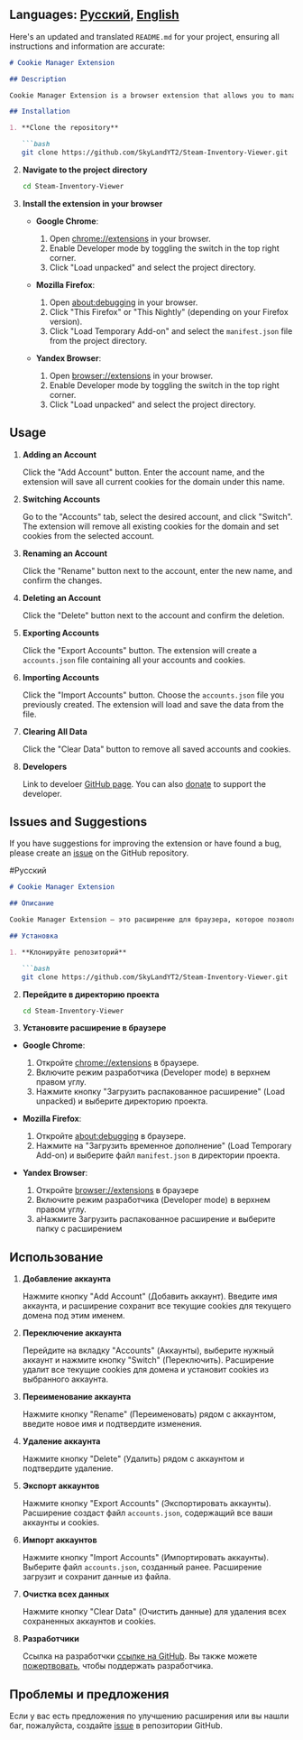 ## Languages: [Русский](русский), [English](english)


Here's an updated and translated `README.md` for your project, ensuring all instructions and information are accurate:

```markdown
# Cookie Manager Extension

## Description

Cookie Manager Extension is a browser extension that allows you to manage cookies for different accounts on websites. You can add, switch between, rename, and delete accounts. It also provides options to export and import accounts.

## Installation

1. **Clone the repository**

   ```bash
   git clone https://github.com/SkyLandYT2/Steam-Inventory-Viewer.git
   ```

2. **Navigate to the project directory**

   ```bash
   cd Steam-Inventory-Viewer
   ```

3. **Install the extension in your browser**

   - **Google Chrome**:
     1. Open [chrome://extensions](chrome://extensions) in your browser.
     2. Enable Developer mode by toggling the switch in the top right corner.
     3. Click "Load unpacked" and select the project directory.

   - **Mozilla Firefox**:
     1. Open [about:debugging](about:debugging) in your browser.
     2. Click "This Firefox" or "This Nightly" (depending on your Firefox version).
     3. Click "Load Temporary Add-on" and select the `manifest.json` file from the project directory.

   - **Yandex Browser**:
     1. Open [browser://extensions](browser://extensions/) in your browser.
     2. Enable Developer mode by toggling the switch in the top right corner.
     3. Click "Load unpacked" and select the project directory.

## Usage

1. **Adding an Account**

   Click the "Add Account" button. Enter the account name, and the extension will save all current cookies for the domain under this name.

2. **Switching Accounts**

   Go to the "Accounts" tab, select the desired account, and click "Switch". The extension will remove all existing cookies for the domain and set cookies from the selected account.

3. **Renaming an Account**

   Click the "Rename" button next to the account, enter the new name, and confirm the changes.

4. **Deleting an Account**

   Click the "Delete" button next to the account and confirm the deletion.

5. **Exporting Accounts**

   Click the "Export Accounts" button. The extension will create a `accounts.json` file containing all your accounts and cookies.

6. **Importing Accounts**

   Click the "Import Accounts" button. Choose the `accounts.json` file you previously created. The extension will load and save the data from the file.

7. **Clearing All Data**

   Click the "Clear Data" button to remove all saved accounts and cookies.

8. **Developers**

   Link to develoer [GitHub page](https://github.com/SkyLandYT2). You can also [donate](https://www.donationalerts.com/c/skylandyt) to support the developer.

## Issues and Suggestions

If you have suggestions for improving the extension or have found a bug, please create an [issue](https://github.com/SkyLandYT2/cookie-manager-extension/issues) on the GitHub repository.

#Русский

```markdown
# Cookie Manager Extension

## Описание

Cookie Manager Extension — это расширение для браузера, которое позволяет вам управлять cookie-файлами для различных аккаунтов на веб-сайтах. Вы можете добавлять, переключаться между аккаунтами, переименовывать и удалять их. Также доступна возможность экспорта и импорта аккаунтов.

## Установка

1. **Клонируйте репозиторий**

   ```bash
   git clone https://github.com/SkyLandYT2/Steam-Inventory-Viewer.git
   ```

2. **Перейдите в директорию проекта**

   ```bash
   cd Steam-Inventory-Viewer
   ```

3. **Установите расширение в браузере**

 - **Google Chrome**:
     1. Откройте [chrome://extensions](chrome://extensions) в браузере.
     2. Включите режим разработчика (Developer mode) в верхнем правом углу.
     3. Нажмите кнопку "Загрузить распакованное расширение" (Load unpacked) и выберите директорию проекта.

  - **Mozilla Firefox**:
     1. Откройте [about:debugging](about:debugging) в браузере.
     2. Нажмите на "Загрузить временное дополнение" (Load Temporary Add-on) и выберите файл `manifest.json` в директории проекта.

   - **Yandex Browser**:
     1. Откройте [browser://extensions](browser://extensions/) в браузере
     2. Включите режим разработчика (Developer mode) в верхнем правом углу.
     3. aНажмите Загрузить распакованное расширение и выберите папку с расширением
## Использование

1. **Добавление аккаунта**

   Нажмите кнопку "Add Account" (Добавить аккаунт). Введите имя аккаунта, и расширение сохранит все текущие cookies для текущего домена под этим именем.

2. **Переключение аккаунта**

   Перейдите на вкладку "Accounts" (Аккаунты), выберите нужный аккаунт и нажмите кнопку "Switch" (Переключить). Расширение удалит все текущие cookies для домена и установит cookies из выбранного аккаунта.

3. **Переименование аккаунта**

   Нажмите кнопку "Rename" (Переименовать) рядом с аккаунтом, введите новое имя и подтвердите изменения.

4. **Удаление аккаунта**

   Нажмите кнопку "Delete" (Удалить) рядом с аккаунтом и подтвердите удаление.

5. **Экспорт аккаунтов**

   Нажмите кнопку "Export Accounts" (Экспортировать аккаунты). Расширение создаст файл `accounts.json`, содержащий все ваши аккаунты и cookies.

6. **Импорт аккаунтов**

   Нажмите кнопку "Import Accounts" (Импортировать аккаунты). Выберите файл `accounts.json`, созданный ранее. Расширение загрузит и сохранит данные из файла.

7. **Очистка всех данных**

   Нажмите кнопку "Clear Data" (Очистить данные) для удаления всех сохраненных аккаунтов и cookies.

8. **Разработчики**

   Ссылка на разработчки [ссылке на GitHub](https://github.com/SkyLandYT2). Вы также можете [пожертвовать](https://www.donationalerts.com/c/skylandyt), чтобы поддержать разработчика.

## Проблемы и предложения

Если у вас есть предложения по улучшению расширения или вы нашли баг, пожалуйста, создайте [issue](https://github.com/SkyLandYT2/cookie-manager-extension/issues) в репозитории GitHub.

